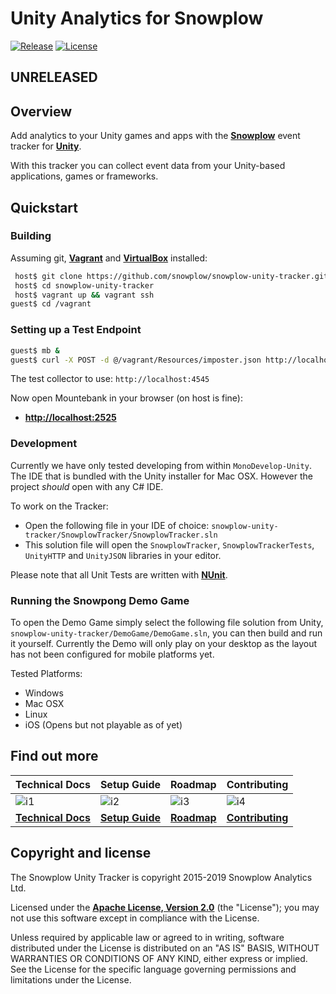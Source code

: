 # Unity Analytics for Snowplow

[![Release][release-image]][releases] [![License][license-image]][license]

## UNRELEASED

## Overview

Add analytics to your Unity games and apps with the **[Snowplow][snowplow]** event tracker for **[Unity][unity]**.

With this tracker you can collect event data from your Unity-based applications, games or frameworks.

## Quickstart

### Building

Assuming git, **[Vagrant][vagrant-install]** and **[VirtualBox][virtualbox-install]** installed:

```bash
 host$ git clone https://github.com/snowplow/snowplow-unity-tracker.git
 host$ cd snowplow-unity-tracker
 host$ vagrant up && vagrant ssh
guest$ cd /vagrant
```

### Setting up a Test Endpoint

```bash
guest$ mb &
guest$ curl -X POST -d @/vagrant/Resources/imposter.json http://localhost:2525/imposters
```

The test collector to use: `http://localhost:4545`

Now open Mountebank in your browser (on host is fine):
* **[http://localhost:2525](http://localhost:2525)**

### Development

Currently we have only tested developing from within `MonoDevelop-Unity`.  The IDE that is bundled with the Unity installer for Mac OSX.  However the project *should* open with any C# IDE.

To work on the Tracker:

* Open the following file in your IDE of choice: `snowplow-unity-tracker/SnowplowTracker/SnowplowTracker.sln`
* This solution file will open the `SnowplowTracker`, `SnowplowTrackerTests`, `UnityHTTP` and `UnityJSON` libraries in your editor.

Please note that all Unit Tests are written with **[NUnit][nunit]**.

### Running the Snowpong Demo Game

To open the Demo Game simply select the following file solution from Unity, `snowplow-unity-tracker/DemoGame/DemoGame.sln`, you can then build and run it yourself.
Currently the Demo will only play on your desktop as the layout has not been configured for mobile platforms yet.

Tested Platforms:

* Windows
* Mac OSX
* Linux
* iOS (Opens but not playable as of yet)

## Find out more

| Technical Docs                 | Setup Guide               | Roadmap                | Contributing                     |
|--------------------------------|---------------------------|------------------------|----------------------------------|
| ![i1][techdocs-image]          | ![i2][setup-image]        | ![i3][roadmap-image]   | ![i4][contributing-image]        |
| **[Technical Docs][techdocs]** | **[Setup Guide][setup]**  | **[Roadmap][roadmap]** | **[Contributing][contributing]** |

## Copyright and license

The Snowplow Unity Tracker is copyright 2015-2019 Snowplow Analytics Ltd.

Licensed under the **[Apache License, Version 2.0][license]** (the "License");
you may not use this software except in compliance with the License.

Unless required by applicable law or agreed to in writing, software
distributed under the License is distributed on an "AS IS" BASIS,
WITHOUT WARRANTIES OR CONDITIONS OF ANY KIND, either express or implied.
See the License for the specific language governing permissions and
limitations under the License.

[snowplow]: http://snowplowanalytics.com
[unity]: https://unity3d.com/
[nunit]: http://www.nunit.org/

[vagrant-install]: http://docs.vagrantup.com/v2/installation/index.html
[virtualbox-install]: https://www.virtualbox.org/wiki/Downloads

[release-image]: http://img.shields.io/badge/release-0.3.0-blue.svg?style=flat
[releases]: https://github.com/snowplow/snowplow-unity-tracker/releases

[license-image]: http://img.shields.io/badge/license-Apache--2-blue.svg?style=flat
[license]: http://www.apache.org/licenses/LICENSE-2.0

[techdocs-image]: https://d3i6fms1cm1j0i.cloudfront.net/github/images/techdocs.png
[setup-image]: https://d3i6fms1cm1j0i.cloudfront.net/github/images/setup.png
[roadmap-image]: https://d3i6fms1cm1j0i.cloudfront.net/github/images/roadmap.png
[contributing-image]: https://d3i6fms1cm1j0i.cloudfront.net/github/images/contributing.png

[techdocs]: https://github.com/snowplow/snowplow/wiki/Unity-Tracker
[setup]: https://github.com/snowplow/snowplow/wiki/Unity-Tracker-Setup
[roadmap]: https://github.com/snowplow/snowplow/wiki/Product-roadmap
[contributing]: https://github.com/snowplow/snowplow/wiki/Contributing
